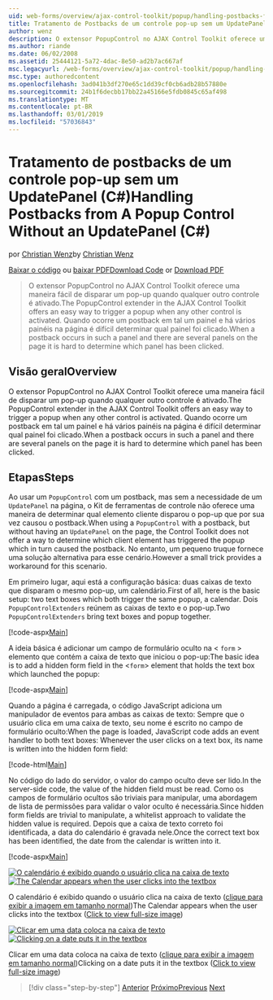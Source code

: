 ```yaml
---
uid: web-forms/overview/ajax-control-toolkit/popup/handling-postbacks-from-a-popup-control-without-an-updatepanel-cs
title: Tratamento de Postbacks de um controle pop-up sem um UpdatePanel (c#) | Microsoft Docs
author: wenz
description: O extensor PopupControl no AJAX Control Toolkit oferece uma maneira fácil de disparar um pop-up quando qualquer outro controle é ativado. Quando ocorre um postback em su...
ms.author: riande
ms.date: 06/02/2008
ms.assetid: 25444121-5a72-4dac-8e50-ad2b7ac667af
msc.legacyurl: /web-forms/overview/ajax-control-toolkit/popup/handling-postbacks-from-a-popup-control-without-an-updatepanel-cs
msc.type: authoredcontent
ms.openlocfilehash: 3ad041b3df270e65c1dd39cf0cb6adb28b57880e
ms.sourcegitcommit: 24b1f6decbb17bb22a45166e5fdb0845c65af498
ms.translationtype: MT
ms.contentlocale: pt-BR
ms.lasthandoff: 03/01/2019
ms.locfileid: "57036843"
---
```

<a name="handling-postbacks-from-a-popup-control-without-an-updatepanel-c"></a><span data-ttu-id="7a6e0-104">Tratamento de postbacks de um controle pop-up sem um UpdatePanel (C#)</span><span class="sxs-lookup"><span data-stu-id="7a6e0-104">Handling Postbacks from A Popup Control Without an UpdatePanel (C#)</span></span>
====================
<span data-ttu-id="7a6e0-105">por [Christian Wenz](https://github.com/wenz)</span><span class="sxs-lookup"><span data-stu-id="7a6e0-105">by [Christian Wenz](https://github.com/wenz)</span></span>

<span data-ttu-id="7a6e0-106">[Baixar o código](http://download.microsoft.com/download/9/3/f/93f8daea-bebd-4821-833b-95205389c7d0/PopupControl3.cs.zip) ou [baixar PDF](http://download.microsoft.com/download/2/d/c/2dc10e34-6983-41d4-9c08-f78f5387d32b/popupcontrol3CS.pdf)</span><span class="sxs-lookup"><span data-stu-id="7a6e0-106">[Download Code](http://download.microsoft.com/download/9/3/f/93f8daea-bebd-4821-833b-95205389c7d0/PopupControl3.cs.zip) or [Download PDF](http://download.microsoft.com/download/2/d/c/2dc10e34-6983-41d4-9c08-f78f5387d32b/popupcontrol3CS.pdf)</span></span>

> <span data-ttu-id="7a6e0-107">O extensor PopupControl no AJAX Control Toolkit oferece uma maneira fácil de disparar um pop-up quando qualquer outro controle é ativado.</span><span class="sxs-lookup"><span data-stu-id="7a6e0-107">The PopupControl extender in the AJAX Control Toolkit offers an easy way to trigger a popup when any other control is activated.</span></span> <span data-ttu-id="7a6e0-108">Quando ocorre um postback em tal um painel e há vários painéis na página é difícil determinar qual painel foi clicado.</span><span class="sxs-lookup"><span data-stu-id="7a6e0-108">When a postback occurs in such a panel and there are several panels on the page it is hard to determine which panel has been clicked.</span></span>


## <a name="overview"></a><span data-ttu-id="7a6e0-109">Visão geral</span><span class="sxs-lookup"><span data-stu-id="7a6e0-109">Overview</span></span>

<span data-ttu-id="7a6e0-110">O extensor PopupControl no AJAX Control Toolkit oferece uma maneira fácil de disparar um pop-up quando qualquer outro controle é ativado.</span><span class="sxs-lookup"><span data-stu-id="7a6e0-110">The PopupControl extender in the AJAX Control Toolkit offers an easy way to trigger a popup when any other control is activated.</span></span> <span data-ttu-id="7a6e0-111">Quando ocorre um postback em tal um painel e há vários painéis na página é difícil determinar qual painel foi clicado.</span><span class="sxs-lookup"><span data-stu-id="7a6e0-111">When a postback occurs in such a panel and there are several panels on the page it is hard to determine which panel has been clicked.</span></span>

## <a name="steps"></a><span data-ttu-id="7a6e0-112">Etapas</span><span class="sxs-lookup"><span data-stu-id="7a6e0-112">Steps</span></span>

<span data-ttu-id="7a6e0-113">Ao usar um `PopupControl` com um postback, mas sem a necessidade de um `UpdatePanel` na página, o Kit de ferramentas de controle não oferece uma maneira de determinar qual elemento cliente disparou o pop-up que por sua vez causou o postback.</span><span class="sxs-lookup"><span data-stu-id="7a6e0-113">When using a `PopupControl` with a postback, but without having an `UpdatePanel` on the page, the Control Toolkit does not offer a way to determine which client element has triggered the popup which in turn caused the postback.</span></span> <span data-ttu-id="7a6e0-114">No entanto, um pequeno truque fornece uma solução alternativa para esse cenário.</span><span class="sxs-lookup"><span data-stu-id="7a6e0-114">However a small trick provides a workaround for this scenario.</span></span>

<span data-ttu-id="7a6e0-115">Em primeiro lugar, aqui está a configuração básica: duas caixas de texto que disparam o mesmo pop-up, um calendário.</span><span class="sxs-lookup"><span data-stu-id="7a6e0-115">First of all, here is the basic setup: two text boxes which both trigger the same popup, a calendar.</span></span> <span data-ttu-id="7a6e0-116">Dois `PopupControlExtenders` reúnem as caixas de texto e o pop-up.</span><span class="sxs-lookup"><span data-stu-id="7a6e0-116">Two `PopupControlExtenders` bring text boxes and popup together.</span></span>

[!code-aspx[Main](handling-postbacks-from-a-popup-control-without-an-updatepanel-cs/samples/sample1.aspx)]

<span data-ttu-id="7a6e0-117">A ideia básica é adicionar um campo de formulário oculto na &lt; `form` &gt; elemento que contém a caixa de texto que iniciou o pop-up:</span><span class="sxs-lookup"><span data-stu-id="7a6e0-117">The basic idea is to add a hidden form field in the &lt;`form`&gt; element that holds the text box which launched the popup:</span></span>

[!code-aspx[Main](handling-postbacks-from-a-popup-control-without-an-updatepanel-cs/samples/sample2.aspx)]

<span data-ttu-id="7a6e0-118">Quando a página é carregada, o código JavaScript adiciona um manipulador de eventos para ambas as caixas de texto: Sempre que o usuário clica em uma caixa de texto, seu nome é escrito no campo de formulário oculto:</span><span class="sxs-lookup"><span data-stu-id="7a6e0-118">When the page is loaded, JavaScript code adds an event handler to both text boxes: Whenever the user clicks on a text box, its name is written into the hidden form field:</span></span>

[!code-html[Main](handling-postbacks-from-a-popup-control-without-an-updatepanel-cs/samples/sample3.html)]

<span data-ttu-id="7a6e0-119">No código do lado do servidor, o valor do campo oculto deve ser lido.</span><span class="sxs-lookup"><span data-stu-id="7a6e0-119">In the server-side code, the value of the hidden field must be read.</span></span> <span data-ttu-id="7a6e0-120">Como os campos de formulário ocultos são triviais para manipular, uma abordagem de lista de permissões para validar o valor oculto é necessária.</span><span class="sxs-lookup"><span data-stu-id="7a6e0-120">Since hidden form fields are trivial to manipulate, a whitelist approach to validate the hidden value is required.</span></span> <span data-ttu-id="7a6e0-121">Depois que a caixa de texto correto foi identificada, a data do calendário é gravada nele.</span><span class="sxs-lookup"><span data-stu-id="7a6e0-121">Once the correct text box has been identified, the date from the calendar is written into it.</span></span>

[!code-aspx[Main](handling-postbacks-from-a-popup-control-without-an-updatepanel-cs/samples/sample4.aspx)]


<span data-ttu-id="7a6e0-122">[![O calendário é exibido quando o usuário clica na caixa de texto](handling-postbacks-from-a-popup-control-without-an-updatepanel-cs/_static/image2.png)](handling-postbacks-from-a-popup-control-without-an-updatepanel-cs/_static/image1.png)</span><span class="sxs-lookup"><span data-stu-id="7a6e0-122">[![The Calendar appears when the user clicks into the textbox](handling-postbacks-from-a-popup-control-without-an-updatepanel-cs/_static/image2.png)](handling-postbacks-from-a-popup-control-without-an-updatepanel-cs/_static/image1.png)</span></span>

<span data-ttu-id="7a6e0-123">O calendário é exibido quando o usuário clica na caixa de texto ([clique para exibir a imagem em tamanho normal](handling-postbacks-from-a-popup-control-without-an-updatepanel-cs/_static/image3.png))</span><span class="sxs-lookup"><span data-stu-id="7a6e0-123">The Calendar appears when the user clicks into the textbox ([Click to view full-size image](handling-postbacks-from-a-popup-control-without-an-updatepanel-cs/_static/image3.png))</span></span>


<span data-ttu-id="7a6e0-124">[![Clicar em uma data coloca na caixa de texto](handling-postbacks-from-a-popup-control-without-an-updatepanel-cs/_static/image5.png)](handling-postbacks-from-a-popup-control-without-an-updatepanel-cs/_static/image4.png)</span><span class="sxs-lookup"><span data-stu-id="7a6e0-124">[![Clicking on a date puts it in the textbox](handling-postbacks-from-a-popup-control-without-an-updatepanel-cs/_static/image5.png)](handling-postbacks-from-a-popup-control-without-an-updatepanel-cs/_static/image4.png)</span></span>

<span data-ttu-id="7a6e0-125">Clicar em uma data coloca na caixa de texto ([clique para exibir a imagem em tamanho normal](handling-postbacks-from-a-popup-control-without-an-updatepanel-cs/_static/image6.png))</span><span class="sxs-lookup"><span data-stu-id="7a6e0-125">Clicking on a date puts it in the textbox ([Click to view full-size image](handling-postbacks-from-a-popup-control-without-an-updatepanel-cs/_static/image6.png))</span></span>

> [!div class="step-by-step"]
> <span data-ttu-id="7a6e0-126">[Anterior](handling-postbacks-from-a-popup-control-with-an-updatepanel-cs.md)
> [Próximo](using-multiple-popup-controls-vb.md)</span><span class="sxs-lookup"><span data-stu-id="7a6e0-126">[Previous](handling-postbacks-from-a-popup-control-with-an-updatepanel-cs.md)
[Next](using-multiple-popup-controls-vb.md)</span></span>
